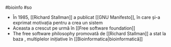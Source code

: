 #bioinfo #so 
- În 1985, [[Richard Stallman]] a publicat [[GNU Manifesto]], în care și-a exprimat motivația pentru a crea un sistem 
- Aceasta a crescut pe urmă în [[Free software foundation]] 
- The free software philosophy promovată de [[Richard Stallman]] a stat la baza , multiplelor inițiative în [[Bioinformatica|bioinformatică]] 